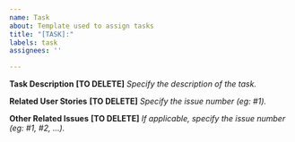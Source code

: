 ```yaml
---
name: Task
about: Template used to assign tasks
title: "[TASK]:"
labels: task
assignees: ''

---
```


**Task Description**
**[TO DELETE]** *Specify the description of the task.*

**Related User Stories** 
**[TO DELETE]** *Specify the issue number (eg: #1).*

**Other Related Issues** 
**[TO DELETE]** *If applicable, specify the issue number (eg: #1, #2, ...).*
